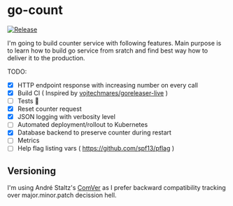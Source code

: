 # go-count

[![Release](https://github.com/elmariofredo/go-count/actions/workflows/release.yml/badge.svg)](https://github.com/elmariofredo/go-count/actions/workflows/release.yml)

I'm going to build counter service with following features. Main purpose is to learn how to build go service from sratch and find best way how to deliver it to the production.

TODO:

- [X] HTTP endpoint response with increasing number on every call
- [X] Build CI ( Inspired by [vojtechmares/goreleaser-live](https://github.com/vojtechmares/goreleaser-live/blob/master/.goreleaser.yml) )
- [ ] Tests 👻
- [X] Reset counter request
- [X] JSON logging with verbosity level
- [ ] Automated deployment/rollout to Kubernetes
- [X] Database backend to preserve counter during restart
- [ ] Metrics
- [ ] Help flag listing vars ( https://github.com/spf13/pflag )

## Versioning

I'm using André Staltz's [ComVer](https://staltz.com/i-wont-use-semver-patch-versions-anymore.html) as I prefer backward compatibility tracking over major.minor.patch decission hell.
